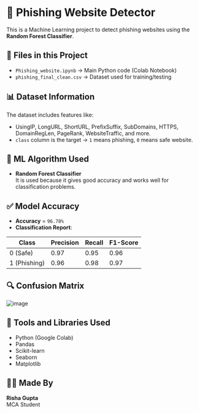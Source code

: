 # 🎯 Phishing Website Detector

This is a Machine Learning project to detect phishing websites using the **Random Forest Classifier**.

## 📁 Files in this Project

- `Phishing_website.ipynb` → Main Python code (Colab Notebook)
- `phishing_final_clean.csv` → Dataset used for training/testing

## 📊 Dataset Information

The dataset includes features like:

- UsingIP, LongURL, ShortURL, PrefixSuffix, SubDomains, HTTPS, DomainRegLen, PageRank, WebsiteTraffic, and more.
- `class` column is the target → `1` means phishing, `0` means safe website.

## 🤖 ML Algorithm Used

- **Random Forest Classifier**  
It is used because it gives good accuracy and works well for classification problems.

## ✅ Model Accuracy

- **Accuracy** = `96.78%`  
- **Classification Report**:

| Class | Precision | Recall | F1-Score |
|-------|-----------|--------|----------|
| 0 (Safe) | 0.97 | 0.95 | 0.96 |
| 1 (Phishing) | 0.96 | 0.98 | 0.97 |

## 🔍 Confusion Matrix

![image](https://github.com/user-attachments/assets/dffade66-fb05-4eda-820b-dc7fb339e85c)

## 🧠 Tools and Libraries Used

- Python (Google Colab)
- Pandas
- Scikit-learn
- Seaborn
- Matplotlib

## 🙋‍♀️ Made By

**Risha Gupta**  
MCA Student 



